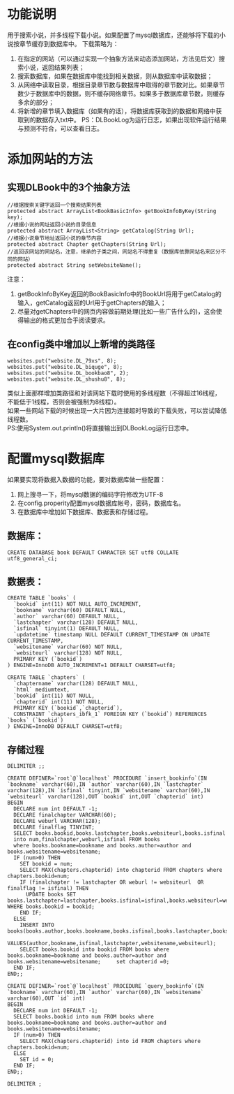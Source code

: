 # 功能说明
用于搜索小说，并多线程下载小说。如果配置了mysql数据库，还能够将下载的小说按章节缓存到数据库中。 
下载策略为：  
1. 在指定的网站（可以通过实现一个抽象方法来动态添加网站，方法见后文）搜索小说，返回结果列表；
2. 搜索数据库，如果在数据库中能找到相关数据，则从数据库中读取数据；
3. 从网络中读取目录，根据目录章节数与数据库中取得的章节数对比。如果章节数少于数据库中的数据，则不缓存网络章节。如果多于数据库章节数，则缓存多余的部分；
4. 将新增的章节填入数据库（如果有的话），将数据库获取到的数据和网络中获取到的数据存入txt中。 
PS：DLBookLog为运行日志，如果出现软件运行结果与预测不符合，可以查看日志。

# 添加网站的方法
## 实现DLBook中的3个抽象方法
```
//根据搜索关键字返回一个搜索结果列表
protected abstract ArrayList<BookBasicInfo> getBookInfoByKey(String key);
//根据小说的网址返回小说的目录信息
protected abstract ArrayList<String> getCatalog(String Url);
//根据小说章节地址返回小说的章节内容
protected abstract Chapter getChapters(String Url);
//返回该网站的网站名，注意，继承的子类之间，网站名不得重复（数据库依靠网站名来区分不同的网站）
protected abstract String setWebsiteName();
```
注意：  
1. getBookInfoByKey返回的BookBasicInfo中的BookUrl将用于getCatalog的输入，getCatalog返回的Url用于getChapters的输入；
2. 尽量对getChapters中的网页内容做前期处理(比如一些广告什么的)，这会使得输出的格式更加合乎阅读要求。 
 
## 在config类中增加以上新增的类路径  
```
websites.put("website.DL_79xs", 8);
websites.put("website.DL_biquge", 8);
websites.put("website.DL_bookbao8", 2);
websites.put("website.DL_shushu8", 8);
```
类似上面那样增加类路径和对该网站下载时使用的多线程数（不得超过16线程，不能低于1线程，否则会被强制为8线程）。  
如果一些网站下载的时候出现一大片因为连接超时导致的下载失败，可以尝试降低线程数。  
PS:使用System.out.println()将直接输出到DLBookLog运行日志中。 


# 配置mysql数据库

如果要实现将数据入数据的功能，要对数据库做一些配置：  
1. 网上搜寻一下，将mysql数据的编码字符修改为UTF-8  
2. 在config.properity配置mysql数据库帐号，密码，数据库名。  
3. 在数据库中增加如下数据库、数据表和存储过程。

## 数据库：
```
CREATE DATABASE book DEFAULT CHARACTER SET utf8 COLLATE utf8_general_ci;
```
## 数据表： 
```
CREATE TABLE `books` (  
  `bookid` int(11) NOT NULL AUTO_INCREMENT,  
  `bookname` varchar(60) DEFAULT NULL,  
  `author` varchar(60) DEFAULT NULL,  
  `lastchapter` varchar(128) DEFAULT NULL,  
  `isfinal` tinyint(1) DEFAULT NULL,  
  `updatetime` timestamp NULL DEFAULT CURRENT_TIMESTAMP ON UPDATE CURRENT_TIMESTAMP,  
  `websitename` varchar(60) NOT NULL,  
  `websiteurl` varchar(128) NOT NULL,  
  PRIMARY KEY (`bookid`)  
) ENGINE=InnoDB AUTO_INCREMENT=1 DEFAULT CHARSET=utf8;

CREATE TABLE `chapters` (  
  `chaptername` varchar(128) DEFAULT NULL,  
  `html` mediumtext,  
  `bookid` int(11) NOT NULL,  
  `chapterid` int(11) NOT NULL,  
  PRIMARY KEY (`bookid`,`chapterid`),  
  CONSTRAINT `chapters_ibfk_1` FOREIGN KEY (`bookid`) REFERENCES `books` (`bookid`)  
) ENGINE=InnoDB DEFAULT CHARSET=utf8;  
```
## 存储过程  
```
DELIMITER ;;

CREATE DEFINER=`root`@`localhost` PROCEDURE `insert_bookinfo`(IN `bookname` varchar(60),IN `author` varchar(60),IN `lastchapter` varchar(128),IN `isfinal` tinyint,IN `websitename` varchar(60),IN `websiteurl` varchar(128),OUT `bookid` int,OUT `chapterid` int)  
BEGIN  
  DECLARE num int DEFAULT -1;  
  DECLARE finalchapter VARCHAR(60);    
  DECLARE weburl VARCHAR(128);  
  DECLARE finalflag TINYINT;  
  SELECT books.bookid,books.lastchapter,books.websiteurl,books.isfinal  
  into num,finalchapter,weburl,isfinal FROM books  
  where books.bookname=bookname and books.author=author and books.websitename=websitename;  
  IF (num>0) THEN  
    SET bookid = num;  
    SELECT MAX(chapters.chapterid) into chapterid FROM chapters where chapters.bookid=num;  
    IF (finalchapter != lastchapter OR weburl != websiteurl  OR finalflag != isfinal) THEN  
      UPDATE books SET books.lastchapter=lastchapter,books.isfinal=isfinal,books.websiteurl=websiteurl WHERE books.bookid = bookid;  
    END IF;  
  ELSE  
    INSERT INTO books(books.author,books.bookname,books.isfinal,books.lastchapter,books.websitename,books.websiteurl)   
    VALUES(author,bookname,isfinal,lastchapter,websitename,websiteurl);  
    SELECT books.bookid into bookid FROM books where books.bookname=bookname and books.author=author and books.websitename=websitename;     set chapterid =0;  
  END IF;  
END;;  

CREATE DEFINER=`root`@`localhost` PROCEDURE `query_bookinfo`(IN `bookname` varchar(60),IN `author` varchar(60),IN `websitename` varchar(60),OUT `id` int)  
BEGIN  
  DECLARE num int DEFAULT -1;  
  SELECT books.bookid into num FROM books where books.bookname=bookname and books.author=author and books.websitename=websitename;  
  IF (num>0) THEN  
    SELECT MAX(chapters.chapterid) into id FROM chapters where chapters.bookid=num;  
  ELSE  
    SET id = 0;  
  END IF;  
END;;  

DELIMITER ;  
```

